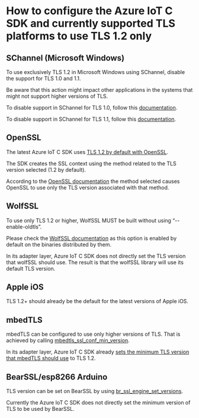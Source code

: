 # How to configure the Azure IoT C SDK and currently supported TLS platforms to use TLS 1.2 only 


## SChannel (Microsoft Windows)

To use exclusively TLS 1.2 in Microsoft Windows using SChannel, disable the support for TLS 1.0 and 1.1.

Be aware that this action might impact other applications in the systems that might not support higher versions of TLS.

To disable support in SChannel for TLS 1.0, follow this [documentation](https://docs.microsoft.com/en-us/windows-server/identity/ad-fs/operations/manage-ssl-protocols-in-ad-fs#enable-and-disable-tls-10).

To disable support in SChannel for TLS 1.1, follow this [documentation](https://docs.microsoft.com/en-us/windows-server/identity/ad-fs/operations/manage-ssl-protocols-in-ad-fs#enable-and-disable-tls-11).


## OpenSSL

The latest Azure IoT C SDK uses [TLS 1.2 by default with OpenSSL](https://github.com/Azure/azure-c-shared-utility/blob/48f7a556865731f0e96c47eb5e9537361f24647c/adapters/tlsio_openssl.c#L1167).

The SDK creates the SSL context using the method related to the TLS version selected (1.2 by default).

According to the [OpenSSL documentation](https://www.openssl.org/docs/man1.0.2/man3/SSL_CTX_new.html) the method selected causes OpenSSL to use only the TLS version associated with that method.  


## WolfSSL

To use only TLS 1.2 or higher, WolfSSL MUST be built without using “--enable-oldtls”.

Please check the [WolfSSL documentation](https://github.com/wolfSSL/wolfssl/wiki/Building-wolfSSL#25-build-options-configure-options) as this option is enabled by default on the binaries distributed by them.

In its adapter layer, Azure IoT C SDK does not directly set the TLS version that wolfSSL should use.
The result is that the wolfSSL library will use its default TLS version. 


## Apple iOS

TLS 1.2+ should already be the default for the latest versions of Apple iOS. 


## mbedTLS

mbedTLS can be configured to use only higher versions of TLS. 
That is achieved by calling  [mbedtls_ssl_conf_min_version](https://os.mbed.com/teams/sandbox/code/mbedtls/docs/bef26f687287/ssl_8h.html).

In its adapter layer, Azure IoT C SDK already [sets the minimum TLS version that mbedTLS should use](https://github.com/Azure/azure-c-shared-utility/blob/48f7a556865731f0e96c47eb5e9537361f24647c/adapters/tlsio_mbedtls.c#L481) to TLS 1.2.


## BearSSL/esp8266 Arduino

TLS version can be set on BearSSL by using [br_ssl_engine_set_versions](https://www.bearssl.org/gitweb/?p=BearSSL;a=blob;f=inc/bearssl_ssl.h;h=fee7b3c496086b96b5435674c130af2e740b1b88;hb=5f045c759957fdff8c85716e6af99e10901fdac0#l1114).

Currently the Azure IoT C SDK does not directly set the minimum version of TLS to be used by BearSSL.

